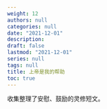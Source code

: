 ```yaml
---
weight: 12
authors: null
categories: null
date: "2021-12-01"
description: 
draft: false
lastmod: "2021-12-01"
series: null
tags: null
title: 上帝是我的帮助
toc: true
---
```


收集整理了安慰、鼓励的灵修短文。